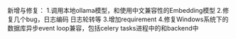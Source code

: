 新增与修复：
1.调用本地ollama模型，和使用中文兼容性的Embedding模型
2.修复几个bug，日志编码 日志轮转等
3.增加requirement
4.修复Windows系统下的数据库异步event loop兼容，包括celery tasks进程中的和backend中
